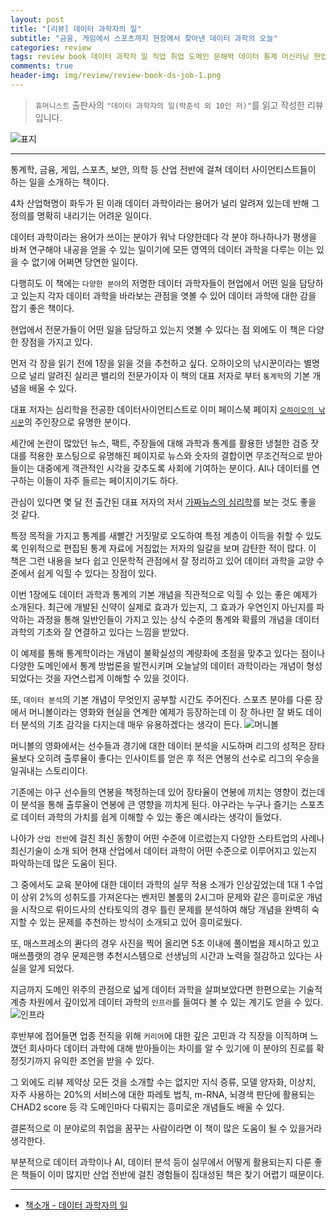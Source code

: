 ```yaml
---  
layout: post  
title: "[리뷰] 데이터 과학자의 일"  
subtitle: "금융, 게임에서 스포츠까지 현장에서 찾아낸 데이터 과학의 오늘"  
categories: review  
tags: review book 데이터 과학자 일 직업 취업 도메인 문해력 데이터 통계 머신러닝 현업 현장 의료 금융 보안 게임 프로덕트 심리학 소프트웨어    
comments: true  
header-img: img/review/review-book-ds-job-1.png
---  
```

  
> `휴머니스트` 출판사의 `"데이터 과학자의 일(박준석 외 10인 저)"`를 읽고 작성한 리뷰입니다.  

![표지](https://theorydb.github.io/assets/img/review/review-book-ds-job-1.png)  

---

통계학, 금융, 게임, 스포츠, 보안, 의학 등 산업 전반에 걸쳐 데이터 사이언티스트들이 하는 일을 소개하는 책이다. 

4차 산업혁명이 화두가 된 이래 데이터 과학이라는 용어가 널리 알려져 있는데 반해 그 정의를 명확히 내리기는 어려운 일이다. 

데이터 과학이라는 용어가 쓰이는 분야가 워낙 다양한데다 각 분야 하나하나가 평생을 바쳐 연구해야 내공을 얻을 수 있는 일이기에 모든 영역의 데이터 과학을 다루는 이는 있을 수 없기에 어쩌면 당연한 일이다. 

다행히도 이 책에는 `다양한 분야`의 저명한 데이터 과학자들이 현업에서 어떤 일을 담당하고 있는지 각자 데이터 과학을 바라보는 관점을 엿볼 수 있어 데이터 과학에 대한 감을 잡기 좋은 책이다. 

현업에서 전문가들이 어떤 일을 담당하고 있는지 엿볼 수 있다는 점 외에도 이 책은 다양한 장점을 가지고 있다.  

먼저 각 장을 읽기 전에 1장을 읽을 것을 추천하고 싶다. 오하이오의 낚시꾼이라는 별명으로 널리 알려진 실리콘 밸리의 전문가이자 이 책의 대표 저자로 부터 `통계학`의 기본 개념을 배울 수 있다. 

대표 저자는 심리학을 전공한 데이터사이언티스트로 이미 페이스북 페이지 [`오하이오의 낚시꾼`](https://www.facebook.com/buckeyestatfisher/)의 주인장으로 유명한 분이다. 

세간에 논란이 많았던 뉴스, 팩트, 주장들에 대해 과학과 통계를 활용한 냉철한 검증 잣대를 적용한 포스팅으로 유명해진 페이지로 뉴스와 숫자의 결합이면 무조건적으로 받아들이는 대중에게 객관적인 시각을 갖추도록 사회에 기여하는 분이다. AI나 데이터를 연구하는 이들이 자주 들르는 페이지이기도 하다. 

관심이 있다면 몇 달 전 출간된 대표 저자의 저서 [가짜뉴스의 심리학](https://theorydb.github.io/review/2021/03/21/review-book-the-psychology-of-fake-news/)를 보는 것도 좋을 것 같다. 

특정 목적을 가지고 통계를 새빨간 거짓말로 오도하여 특정 계층이 이득을 취할 수 있도록 인위적으로 편집된 통계 자료에 거침없는 저자의 일갈을 보며 감탄한 적이 많다. 이 책은 그런 내용을 보다 쉽고 인문학적 관점에서 잘 정리하고 있어 데이터 과학을 교양 수준에서 쉽게 익힐 수 있다는 장점이 있다. 

이번 1장에도 데이터 과학과 통계의 기본 개념을 직관적으로 익힐 수 있는 좋은 예제가 소개된다. 최근에 개발된 신약이 실제로 효과가 있는지, 그 효과가 우연인지 아닌지를 파악하는 과정을 통해 일반인들이 가지고 있는 상식 수준의 통계와 확률의 개념을 데이터 과학의 기초와 잘 연결하고 있다는 느낌을 받았다. 

이 예제를 통해 통계학이라는 개념이 불확실성의 계량화에 초점을 맞추고 있다는 점이나 다양한 도메인에서 통계 방법론을 발전시키며 오늘날의 데이터 과학이라는 개념이 형성되었다는 것을 자연스럽게 이해할 수 있을 것이다. 

또, `데이터 분석`의 기본 개념이 무엇인지 공부할 시간도 주어진다. 스포츠 분야를 다룬 장에서 머니볼이라는 영화와 현실을 연계한 예제가 등장하는데 이 장 하나만 잘 봐도 데이터 분석의 기초 감각을 다지는데 매우 유용하겠다는 생각이 든다. 
![머니볼](https://theorydb.github.io/assets/img/review/review-book-ds-job-3.png)  

머니볼의 영화에서는 선수들과 경기에 대한 데이터 분석을 시도하며 리그의 성적은 장타율보다 오히려 출루율이 좋다는 인사이트를 얻은 후 적은 연봉의 선수로 리그의 우승을 일궈내는 스토리이다. 

기존에는 야구 선수들의 연봉을 책정하는데 있어 장타율이 연봉에 끼치는 영향이 컸는데 이 분석을 통해 출루율이 연봉에 큰 영향을 끼치게 된다. 야구라는 누구나 즐기는 스포츠로 데이터 과학의 가치를 쉽게 이해할 수 있는 좋은 예시라는 생각이 들었다.

나아가 `산업 전반`에 걸친 최신 동향이 어떤 수준에 이르렀는지 다양한 스타트업의 사례나 최신기술이 소개 되어 현재 산업에서 데이터 과학이 어떤 수준으로 이루어지고 있는지 파악하는데 많은 도움이 된다. 

그 중에서도 교육 분야에 대한 데이터 과학의 실무 적용 소개가 인상깊었는데 1대 1 수업이 상위 2%의 성취도를 가져온다는 벤저민 볼룸의 2시그마 문제와 같은 흥미로운 개념을 시작으로 뤼이드사의 산타토익의 경우 틀린 문제를 분석하여 해당 개념을 완벽히 숙지할 수 있는 문제를 추천하는 방식이 소개되고 있어 흥미로웠다.

또, 매스프레소의 콴다의 경우 사진을 찍어 올리면 5초 이내에 풀이법을 제시하고 있고 매쓰플랫의 경우 문제은행 추천시스템으로 선생님의 시간과 노력을 절감하고 있다는 사실을 알게 되었다.

지금까지 도메인 위주의 관점으로 넓게 데이터 과학을 살펴보았다면 한편으로는 기술적 계층 차원에서 깊이있게 데이터 과학의 `인프라`를 들여다 볼 수 있는 계기도 얻을 수 있다.
![인프라](https://theorydb.github.io/assets/img/review/review-book-ds-job-2.png)  

후반부에 접어들면 업종 전직을 위해 `커리어`에 대한 깊은 고민과 각 직장을 이직하며 느꼈던 회사마다 데이터 과학에 대해 받아들이는 차이를 알 수 있기에 이 분야의 진로를 확정짓기까지 유익한 조언을 받을 수 있다.

그 외에도 리뷰 제약상 모든 것을 소개할 수는 없지만 지식 증류, 모델 양자화, 이상치, 자주 사용하는 20%의 서비스에 대한 파레토 법칙, m-RNA, 뇌경색 판단에 활용되는 CHAD2 score 등 각 도메인마다 다뤄지는 흥미로운 개념들도 배울 수 있다. 

결론적으로 이 분야로의 취업을 꿈꾸는 사람이라면 이 책이 많은 도움이 될 수 있을거라 생각한다. 

부분적으로 데이터 과학이나 AI, 데이터 분석 등이 실무에서 어떻게 활용되는지 다룬 좋은 책들이 이미 많지만 산업 전반에 걸친 경험들이 집대성된 책은 찾기 어렵기 때문이다.

---

* [책소개 - 데이터 과학자의 일](http://www.yes24.com/Product/Goods/104108831)
